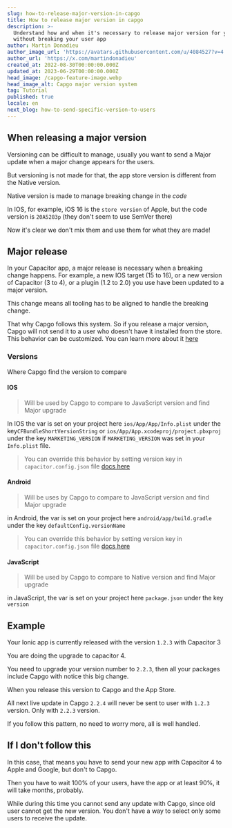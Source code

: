 ```yaml
---
slug: how-to-release-major-version-in-capgo
title: How to release major version in capgo
description: >-
  Understand how and when it's necessary to release major version for your app
  without breaking your user app
author: Martin Donadieu
author_image_url: 'https://avatars.githubusercontent.com/u/4084527?v=4'
author_url: 'https://x.com/martindonadieu'
created_at: 2022-08-30T00:00:00.000Z
updated_at: 2023-06-29T00:00:00.000Z
head_image: /capgo-feature-image.webp
head_image_alt: Capgo major version system
tag: Tutorial
published: true
locale: en
next_blog: how-to-send-specific-version-to-users
---
```


## When releasing a major version

Versioning can be difficult to manage, usually you want to send a Major update when a major change appears for the users.

But versioning is not made for that, the app store version is different from the Native version.

Native version is made to manage breaking change in the *code*

In IOS, for example, iOS 16 is the `store version` of Apple, but the code version is `20A5283p` (they don't seem to use SemVer there)

Now it's clear we don't mix them and use them for what they are made!

## Major release

In your Capacitor app, a major release is necessary when a breaking change happens. 
For example, a new IOS target (15 to 16), or a new version of Capacitor (3 to 4), or a plugin (1.2 to 2.0) you use have been updated to a major version.

This change means all tooling has to be aligned to handle the breaking change.

That why Capgo follows this system.
So if you release a major version, Capgo will not send it to a user who doesn't have it installed from the store.\
This behavior can be customized. You can learn more about it [here](/docs/cli/commands/#disable-updates-strategy)

### Versions

Where Capgo find the version to compare

#### IOS
  > Will be used by Capgo to compare to JavaScript version and find Major upgrade

 In IOS the var is set on your project here `ios/App/App/Info.plist` under the key`CFBundleShortVersionString` or `ios/App/App.xcodeproj/project.pbxproj` under the key `MARKETING_VERSION` if `MARKETING_VERSION` was set in your `Info.plist` file.
  > You can override this behavior by setting version key in `capacitor.config.json` file [docs here](/docs/plugin/auto-update#advanced-settings/)

#### Android
  > Will be uses by Capgo to compare to JavaScript version and find Major upgrade

  in Android, the var is set on your project here `android/app/build.gradle` under the key `defaultConfig.versionName`
  > You can override this behavior by setting version key in `capacitor.config.json` file [docs here](/docs/plugin/auto-update#advanced-settings/)

#### JavaScript
  > Will be used by Capgo to compare to Native version and find Major upgrade

  in JavaScript, the var is set on your project here `package.json` under the key `version`
## Example

Your Ionic app is currently released with the version `1.2.3` with Capacitor 3

You are doing the upgrade to capacitor 4.

You need to upgrade your version number to `2.2.3`, then all your packages include Capgo with notice this big change.

When you release this version to Capgo and the App Store.

All next live update in Capgo `2.2.4` will never be sent to user with `1.2.3` version. Only with `2.2.3` version.

If you follow this pattern, no need to worry more, all is well handled.


## If I don't follow this

In this case, that means you have to send your new app with Capacitor 4 to Apple and Google, but don't to Capgo.

Then you have to wait 100% of your users, have the app or at least 90%, it will take months, probably.

While during this time you cannot send any update with Capgo, since old user cannot get the new version.
You don't have a way to select only some users to receive the update.

